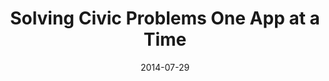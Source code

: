 ---
layout: post
categories: 
- talk
title: "Solving Civic Problems One App at a Time"
location: "The Mike Nowak Show on WCPT Radio"
date: 2014-07-29
image: /images/talks/WCPT820.png
description: "Derek Eder is co-founder of Open City, a collective that makes civic apps with open data. Through Open City's Open Gov Hack Night and on his own, Eder is tackling social and environmental issues like urban flooding, recycling, zoning, crime, vacant and abandoned buildings in Chicago and more by creating a new paradigm for civic engagement."
link: http://mikenowak.net/podcasts/?p=episode&name=2014-07-29_2014-07-29_2014-07-27_derek_eder.mp3
tags: 
 - interview
medium: audio
featured: false
published: true
---